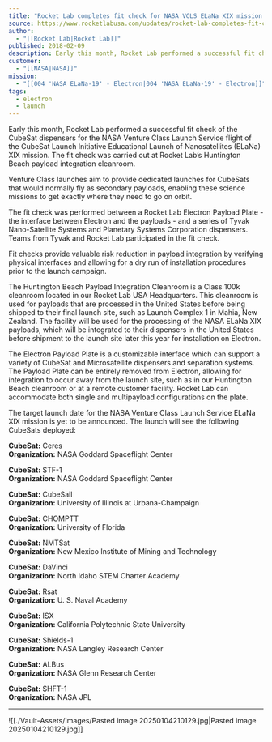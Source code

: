 ```yaml
---
title: "Rocket Lab completes fit check for NASA VCLS ELaNa XIX mission "
source: https://www.rocketlabusa.com/updates/rocket-lab-completes-fit-check-for-nasa-vcls-elana-xix-mission/
author:
  - "[[Rocket Lab|Rocket Lab]]"
published: 2018-02-09
description: Early this month, Rocket Lab performed a successful fit check of the CubeSat dispensers for the NASA Venture Class Launch Service flight of the CubeSat Launch Initiative Educational Launch of Nanosatellites (ELaNa) XIX mission. The fit check was carried out at Rocket Lab’s Huntington Beach payload integration cleanroom.
customer:
  - "[[NASA|NASA]]"
mission:
  - "[[004 'NASA ELaNa-19' - Electron|004 'NASA ELaNa-19' - Electron]]"
tags:
  - electron
  - launch
---
```

Early this month, Rocket Lab performed a successful fit check of the CubeSat dispensers for the NASA Venture Class Launch Service flight of the CubeSat Launch Initiative Educational Launch of Nanosatellites (ELaNa) XIX mission. The fit check was carried out at Rocket Lab’s Huntington Beach payload integration cleanroom.

Venture Class launches aim to provide dedicated launches for CubeSats that would normally fly as secondary payloads, enabling these science missions to get exactly where they need to go on orbit.

The fit check was performed between a Rocket Lab Electron Payload Plate - the interface between Electron and the payloads - and a series of Tyvak Nano-Satellite Systems and Planetary Systems Corporation dispensers. Teams from Tyvak and Rocket Lab participated in the fit check.

Fit checks provide valuable risk reduction in payload integration by verifying physical interfaces and allowing for a dry run of installation procedures prior to the launch campaign.

The Huntington Beach Payload Integration Cleanroom is a Class 100k cleanroom located in our Rocket Lab USA Headquarters. This cleanroom is used for payloads that are processed in the United States before being shipped to their final launch site, such as Launch Complex 1 in Mahia, New Zealand. The facility will be used for the processing of the NASA ELaNa XIX payloads, which will be integrated to their dispensers in the United States before shipment to the launch site later this year for installation on Electron.

The Electron Payload Plate is a customizable interface which can support a variety of CubeSat and Microsatellite dispensers and separation systems. The Payload Plate can be entirely removed from Electron, allowing for integration to occur away from the launch site, such as in our Huntington Beach cleanroom or at a remote customer facility. Rocket Lab can accommodate both single and multipayload configurations on the plate.

The target launch date for the NASA Venture Class Launch Service ELaNa XIX mission is yet to be announced. The launch will see the following CubeSats deployed:

**CubeSat:** Ceres  
**Organization:** NASA Goddard Spaceflight Center

**CubeSat:** STF-1  
**Organization:** NASA Goddard Spaceflight Center

**CubeSat:** CubeSail  
**Organization:** University of Illinois at Urbana-Champaign

**CubeSat:** CHOMPTT  
**Organization:** University of Florida

**CubeSat:** NMTSat  
**Organization:** New Mexico Institute of Mining and Technology

**CubeSat:** DaVinci  
**Organization:** North Idaho STEM Charter Academy

**CubeSat:** Rsat  
**Organization:** U. S. Naval Academy

**CubeSat:** ISX  
**Organization:** California Polytechnic State University

**CubeSat:** Shields-1  
**Organization:** NASA Langley Research Center

**CubeSat:** ALBus  
**Organization:** NASA Glenn Research Center

**CubeSat:** SHFT-1  
**Organization:** NASA JPL

---

![[./Vault-Assets/Images/Pasted image 20250104210129.jpg|Pasted image 20250104210129.jpg]]